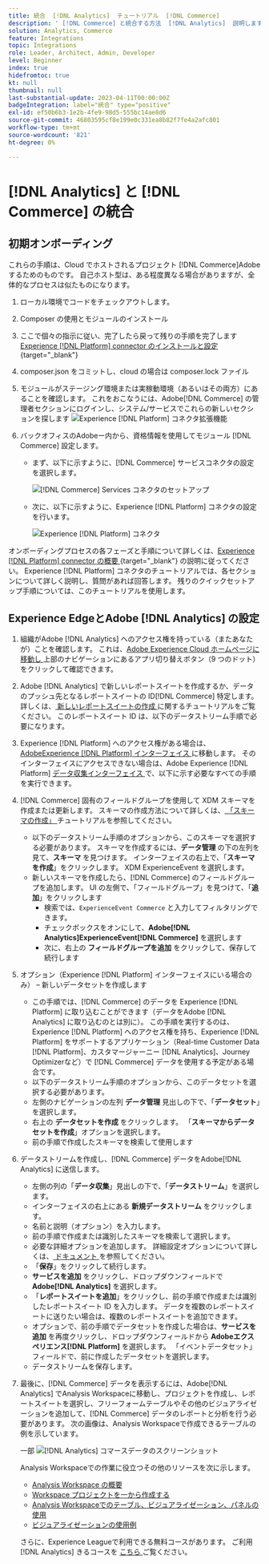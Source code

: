 ```yaml
---
title: 統合  [!DNL Analytics]  チュートリアル  [!DNL Commerce]
description: ' [!DNL Commerce] と統合する方法  [!DNL Analytics]  説明します。'
solution: Analytics, Commerce
feature: Integrations
topic: Integrations
role: Leader, Architect, Admin, Developer
level: Beginner
index: true
hidefromtoc: true
kt: null
thumbnail: null
last-substantial-update: 2023-04-11T00:00:00Z
badgeIntegration: label="統合" type="positive"
exl-id: ef50b6b3-1e2b-4fe9-98d5-555bc14ae8d6
source-git-commit: 46803595cf8e199e0c331ea8b82f7fe4a2afc801
workflow-type: tm+mt
source-wordcount: '821'
ht-degree: 0%

---
```


# [!DNL Analytics] と [!DNL Commerce] の統合

## 初期オンボーディング

これらの手順は、Cloud でホストされるプロジェクト [!DNL Commerce]Adobeするためのものです。 自己ホスト型は、ある程度異なる場合がありますが、全体的なプロセスは似たものになります。

1. ローカル環境でコードをチェックアウトします。
1. Composer の使用とモジュールのインストール
1. ここで個々の指示に従い、完了したら戻って残りの手順を完了します
   [Experience [!DNL Platform] connector のインストールと設定 ](https://experienceleague.adobe.com/docs/commerce-merchant-services/experience-platform-connector/fundamentals/install.html?lang=ja){target="_blank"}


1. composer.json をコミットし、cloud の場合は composer.lock ファイル
1. モジュールがステージング環境または実稼動環境（あるいはその両方）にあることを確認します。
これをおこなうには、Adobe[!DNL Commerce] の管理者セクションにログインし、システム/サービスでこれらの新しいセクションを探します
   ![Experience [!DNL Platform] コネクタ拡張機能 ](./assets/analytics-commerce/admin-view-experience-platform-commector-extension.png)

1. バックオフィスのAdobeー内から、資格情報を使用してモジュール [!DNL Commerce] 設定します。
   * まず、以下に示すように、[!DNL Commerce] サービスコネクタの設定を選択します。

     ![[!DNL Commerce] Services コネクタのセットアップ ](./assets/analytics-commerce/commerce-services-connector-setup.png)
   * 次に、以下に示すように、Experience [!DNL Platform] コネクタの設定を行います。

     ![Experience [!DNL Platform] コネクタ ](./assets/analytics-commerce/experience-platform-connector.png)

オンボーディングプロセスの各フェーズと手順について詳しくは、[Experience [!DNL Platform] connector の概要 ](https://experienceleague.adobe.com/docs/commerce-merchant-services/experience-platform-connector/overview.html?lang=ja){target="_blank"} の説明に従ってください。 Experience [!DNL Platform] コネクタのチュートリアルでは、各セクションについて詳しく説明し、質問があれば回答します。 残りのクイックセットアップ手順については、このチュートリアルを使用します。

## Experience EdgeとAdobe [!DNL Analytics] の設定

1. 組織がAdobe [!DNL Analytics] へのアクセス権を持っている（またあなたが）ことを確認します。 これは、[Adobe Experience Cloud ホームページに移動し ](https://experience.adobe.com/) 上部のナビゲーションにあるアプリ切り替えボタン（9 つのドット）をクリックして確認できます。

1. Adobe [!DNL Analytics] で新しいレポートスイートを作成するか、データのプッシュ先となるレポートスイートの ID[!DNL Commerce] 特定します。 詳しくは、[ 新しいレポートスイートの作成 ](https://experienceleague.adobe.com/docs/analytics-learn/tutorials/intro-to-analytics/analytics-basics/understanding-and-creating-report-suites.html?lang=ja) に関するチュートリアルをご覧ください。 このレポートスイート ID は、以下のデータストリーム手順で必要になります。

1. Experience [!DNL Platform] へのアクセス権がある場合は、[AdobeExperience [!DNL Platform]  インターフェイス ](https://platform.adobe.com) に移動します。 そのインターフェイスにアクセスできない場合は、Adobe Experience [!DNL Platform] [ データ収集インターフェイス ](https://experience.adobe.com/#/data-collection) で、以下に示す必要なすべての手順を実行できます。

1. [!DNL Commerce] 固有のフィールドグループを使用して XDM スキーマを作成または更新します。 スキーマの作成方法について詳しくは、[ 「スキーマの作成」 ](https://experienceleague.adobe.com/docs/platform-learn/tutorials/schemas/create-schemas.html?lang=ja) チュートリアルを参照してください。
   * 以下のデータストリーム手順のオプションから、このスキーマを選択する必要があります。 スキーマを作成するには、**データ管理** の下の左列を見て、**スキーマ** を見つけます。 インターフェイスの右上で、「**スキーマを作成**」をクリックします。 XDM ExperienceEvent を選択します。
   * 新しいスキーマを作成したら、[!DNL Commerce] のフィールドグループを追加します。 UI の左側で、「フィールドグループ」を見つけて、「**追加**」をクリックします
      * 検索では、`ExperienceEvent Commerce` と入力してフィルタリングできます。
      * チェックボックスをオンにして、**Adobe[!DNL Analytics]ExperienceEvent[!DNL Commerce]** を選択します
      * 次に、右上の **フィールドグループを追加** をクリックして、保存して続行します

1. オプション（Experience [!DNL Platform] インターフェイスにいる場合のみ） – 新しいデータセットを作成します
   * この手順では、[!DNL Commerce] のデータを Experience [!DNL Platform] に取り込むことができます（データをAdobe [!DNL Analytics] に取り込むのとは別に）。 この手順を実行するのは、Experience [!DNL Platform] へのアクセス権を持ち、Experience [!DNL Platform] をサポートするアプリケーション（Real-time Customer Data [!DNL Platform]、カスタマージャーニー [!DNL Analytics]、Journey Optimizerなど）で [!DNL Commerce] データを使用する予定がある場合です。
   * 以下のデータストリーム手順のオプションから、このデータセットを選択する必要があります。
   * 左側のナビゲーションの左列 **データ管理** 見出しの下で、「**データセット**」を選択します。
   * 右上の **データセットを作成** をクリックします。 「**スキーマからデータセットを作成**」オプションを選択します。
   * 前の手順で作成したスキーマを検索して使用します

1. データストリームを作成し、[!DNL Commerce] データをAdobe[!DNL Analytics] に送信します。
   * 左側の列の「**データ収集**」見出しの下で、「**データストリーム**」を選択します。
   * インターフェイスの右上にある **新規データストリーム** をクリックします。
   * 名前と説明（オプション）を入力します。
   * 前の手順で作成または識別したスキーマを検索して選択します。
   * 必要な詳細オプションを追加します。 詳細設定オプションについて詳しくは、[ ドキュメント ](https://experienceleague.adobe.com/docs/experience-platform/datastreams/configure.html?lang=ja) を参照してください。
   * 「**保存**」をクリックして続行します。
   * **サービスを追加** をクリックし、ドロップダウンフィールドで **Adobe[!DNL Analytics]** を選択します。
   * 「**レポートスイートを追加**」をクリックし、前の手順で作成または識別したレポートスイート ID を入力します。 データを複数のレポートスイートに送りたい場合は、複数のレポートスイートを追加できます。
   * オプションで、前の手順でデータセットを作成した場合は、**サービスを追加** を再度クリックし、ドロップダウンフィールドから **Adobeエクスペリエンス[!DNL Platform]** を選択します。 「イベントデータセット」フィールドで、前に作成したデータセットを選択します。
   * データストリームを保存します。

1. 最後に、[!DNL Commerce] データを表示するには、Adobe[!DNL Analytics] でAnalysis Workspaceに移動し、プロジェクトを作成し、レポートスイートを選択し、フリーフォームテーブルやその他のビジュアライゼーションを追加して、[!DNL Commerce] データのレポートと分析を行う必要があります。 次の画像は、Analysis Workspaceで作成できるテーブルの例を示しています。

   一部 ![[!DNL Analytics] コマースデータのスクリーンショット ](./assets/analytics-commerce/analytics-screenshot-commerce-items.png)

   Analysis Workspaceでの作業に役立つその他のリソースを次に示します。

   * [Analysis Workspace の概要](https://experienceleague.adobe.com/docs/analytics-learn/tutorials/analysis-workspace/analysis-workspace-basics/analysis-workspace-overview.html?lang=ja)
   * [Workspace プロジェクトを一から作成する ](https://experienceleague.adobe.com/docs/analytics-learn/tutorials/analysis-workspace/analysis-workspace-basics/building-a-workspace-project-from-scratch.html?lang=ja)
   * [Analysis Workspaceでのテーブル、ビジュアライゼーション、パネルの使用 ](https://experienceleague.adobe.com/docs/analytics-learn/tutorials/analysis-workspace/using-panels/using-tables-visualizations-and-panels.html?lang=ja)
   * [ ビジュアライゼーションの使用例 ](https://experienceleague.adobe.com/docs/analytics-learn/tutorials/analysis-workspace/visualizations/visualization-use-cases.html?lang=ja)

   さらに、Experience Leagueで利用できる無料コースがあります。 ご利用 [!DNL Analytics] きるコースを [ こちら ](https://experienceleague.adobe.com/ja?lang=en&amp;Solution=Analytics#courses) ご覧ください。
